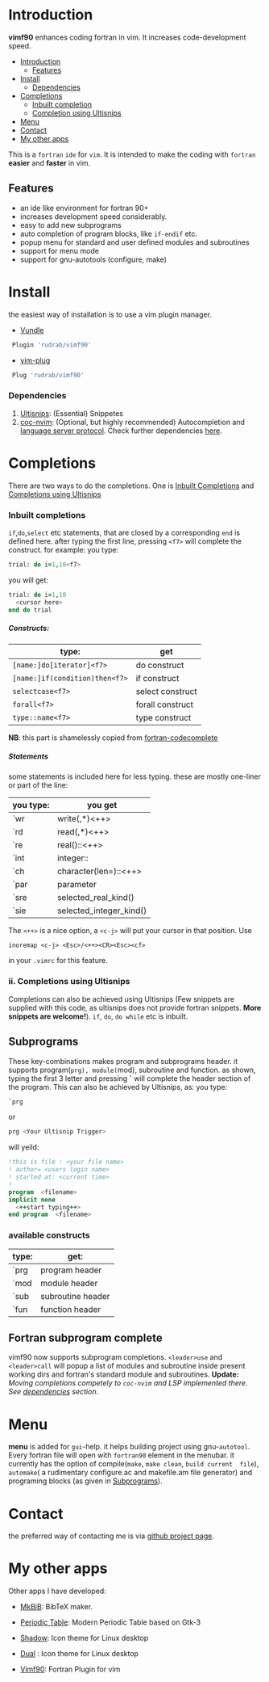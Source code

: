 Introduction
============
**vimf90** enhances coding fortran in vim. It increases code-development speed.

- [Introduction](#introduction)
   - [Features](#features)
- [Install](#install)
   - [Dependencies](#dependencies)
- [Completions](#completions)
  - [Inbuilt completion](#inbuilt-completion)
  - [Completion using Ultisnips](#completion-using-ultisnips)
  <!-- - [Constructs](#constructs) -->
  <!-- - [Statements](#stats) -->
  <!-- - [Subprograms](#vimf90-subs) -->
  <!-- - [Completions](#vimf90-comp) -->
- [Menu](#menu)
- [Contact](#contact)
- [My other apps](#my-other-apps)

This is a `fortran` `ide` for `vim`. It is intended to make the coding with `fortran` **easier** and
**faster** in vim.

Features 
----------
  * an ide like environment for fortran 90+
  * increases development speed considerably.
  * easy to add new subprograms
  * auto completion of program blocks, like `if-endif` etc.
  * popup menu for standard and user defined modules and subroutines
  * support for menu mode
  * support for gnu-autotools (configure, make)

Install
============
the easiest way of installation is to use a vim plugin manager. 

 * [Vundle](https://github.com/gmarik/vundle.vim)

```bash
 Plugin 'rudrab/vimf90' 
```

 * [vim-plug](https://github.com/junegunn/vim-plug)

```bash
 Plug 'rudrab/vimf90' 
```

### Dependencies
1. [Ultisnips](https://github.com/SirVer/ultisnips): (Essential) Snippetes
2. [coc-nvim](https://github.com/neoclide/coc.nvim): (Optional, but highly recommended)
      Autocompletion and [language server
      protocol](https://github.com/hansec/fortran-language-server). Check further dependencies
      [here](https://github.com/neoclide/coc.nvim/wiki/Language-servers#fortran).

Completions
========

There are two ways to do the completions. One is [Inbuilt Completions](#vimf90-inbuilt) and
[Completions using Ultisnips](#vimf90-ultisnips)

### Inbuilt completions

`if`,`do`,`select` etc statements, that are closed by a corresponding `end`
is defined here. after typing the first line, pressing `<f7>` will
complete the construct. for example:
 you type:

```fortran
trial: do i=1,10<f7>        
```

you will get:

```fortran
trial: do i=1,10
  <cursor here>
end do trial
```


##### Constructs:

|type:                         |   get               |
|------------------------------|---------------------|
|`[name:]do[iterator]<f7>`       |  do construct |
|`[name:]if(condition)then<f7>`  |  if construct |
|`selectcase<f7>`                |  select construct |
|`forall<f7>`                    |  forall construct|
|`type::name<f7>`                |  type  construct|

**NB**: this part is shamelessly copied from 
[fortran-codecomplete](http://www.vim.org/scripts/script.php?script_id=2487)


##### Statements

some statements is included here for less typing. these are mostly
one-liner or part of the line:

|you type:    |       you get|
|-------------|---------------|
|\`wr        |   write(<cursor here>,*)<++>|
|\`rd        |   read(<cursor here>,*)<++>|
|\`re        |   real(<cursor here>)::<++>|
|\`int       |   integer::<cursor here>|
|\`ch        |   character(len=<cursor here>)::<++> |
|\`par       |   parameter|
|\`sre       |   selected_real_kind()|
|\`sie       |   selected_integer_kind()|


The `<++>` is a nice option, a `<c-j>` will put your cursor in that position. Use 

 ```vim
 inoremap <c-j> <Esc>/<++><CR><Esc><cf>
 ```

 in your `.vimrc` for this feature.

### ii. Completions using Ultisnips 
Completions can also be achieved using Ultisnips (Few snippets are supplied with this code, as
ultisnips does not provide fortran snippets. **More snippets are welcome!**). `if`, `do`, `do while`
etc is inbuilt. 

Subprograms
-----------

These key-combinations makes program and subprograms header.  it supports program(`prg),
module(`mod), subroutine and function.  as shown, typing the first 3 letter and pressing **\`**
will complete the header section of the program. This can also be achieved by Ultisnips, as: you
type: 

```bash
`prg
```
or 

 ```bash
 prg <Your Ultisnip Trigger>
 ```

 will yeild:

```fortran
!this is file : <your file name>
! author= <users login name>
! started at: <current time>
! 
program  <filename>
implicit none
  <++start typing++>
end program  <filename>
```

### available constructs

|type: |     get:|
|------|---------|
|\`prg |    program header |
|\`mod |    module header|
|\`sub |    subroutine header|
|\`fun |    function header|

Fortran subprogram complete
---------------------------
vimf90 now supports subprogram completions.  `<leader>use` and
`<leader>call` will popup a list of modules and subroutine inside
present working dirs and fortran's standard module and subroutines.
**Update:** _Moving completions competely to `coc-nvim` and LSP implemented there. See
[dependencies](#vimf90-deps) section._ 

Menu
====
**menu** is added for `gui`-help. it helps building project using 
gnu-`autotool`. Every fortran file will open with `fortran90` element 
in the menubar.
it currently has the option of compile(`make`, `make clean`, `build current 
file`), `automake`( a rudimentary configure.ac and makefile.am file 
generator) and programing blocks (as given in [Subprograms](#vimf90-subs)).

<!-- Dependencies -->
<!-- ============ -->
<!-- - this plugin depends on snippets. this should work on standard -->
<!-- snippets engine.  I have tested it with [ultisnips](https://github.com/sirver/ultisnips). -->


Contact
========
the preferred way of contacting me is via [github project page](https://github.com/rudrab/vimf90/issues).


My other apps
=============
Other apps I have developed:

- [MkBiB](http://rudrab.github.io/mkbib/): BibTeX maker.

- [Periodic Table](http://rudrab.github.io/periodictable/): Modern Periodic Table based on Gtk-3

- [Shadow](http://rudrab.github.io/Shadow/): Icon theme for Linux desktop

- [Dual](http://rudrab.github.io/dual/) : Icon theme for Linux desktop

- [Vimf90](http://rudrab.github.io/vimf90/): Fortran Plugin for vim

